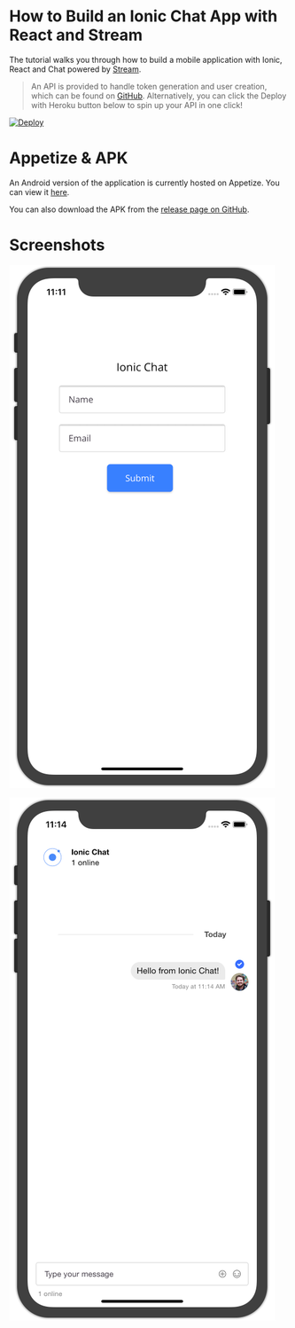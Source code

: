 # How to Build an Ionic Chat App with React and Stream

The tutorial walks you through how to build a mobile application with Ionic, React and Chat powered by [Stream](https://getstream.io/chat).

> An API is provided to handle token generation and user creation, which can be found on [GitHub](https://github.com/GetStream/ionic-chat-tutorial-react-api). Alternatively, you can click the Deploy with Heroku button below to spin up your API in one click!

<a href="https://heroku.com/deploy?template=https://github.com/legend-dev/react-ionic-stream-chat" target="_blank">
  <img src="https://www.herokucdn.com/deploy/button.svg" alt="Deploy">
</a>

# Appetize & APK

An Android version of the application is currently hosted on Appetize. You can view it [here](https://appetize.io/app/afcadgqt1p2q26rqdecvb10w68?device=nexus5&scale=100&orientation=portrait&osVersion=9.0&deviceColor=white).

You can also download the APK from the [release page on GitHub](https://github.com/GetStream/ionic-chat-tutorial-react/releases).

# Screenshots

![Android Ionic React Login](/screenshot/1.png)

![Android Ionic React Chat](/screenshot/2.png)
